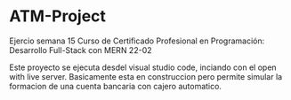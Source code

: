 # ATM-Project
Ejercio semana 15 Curso de Certificado Profesional en Programación: Desarrollo Full-Stack con MERN 22-02

Este proyecto se ejecuta desdel visual studio code, inciando con el open with live server.
Basicamente esta en construccion pero permite simular la formacion de una cuenta bancaria con cajero automatico.
